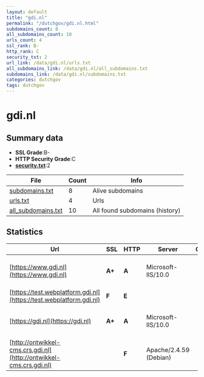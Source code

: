 ```yaml
---
layout: default
title: "gdi.nl"
permalink: "/dutchgov/gdi.nl.html"
subdomains_count: 8
all_subdomains_count: 10
urls_count: 4
ssl_rank: B-
http_rank: C
security_txt: 2
url_link: /data/gdi.nl/urls.txt
all_subdomains_link: /data/gdi.nl/all_subdomains.txt
subdomains_link: /data/gdi.nl/subdomains.txt
categories: dutchgov
tags: dutchgov
---
```



# gdi.nl
## Summary data


 - **SSL Grade**:B-
 - **HTTP Security Grade**:C
 - **[security.txt](https://www.digitaleoverheid.nl/nieuws/standaard-security-txt-nu-verplicht-voor-overheid/)**:2


| File       | Count | Info |
|------------|-------|------|
|[subdomains.txt](/DutchGovScope/data/gdi.nl/subdomains.txt)|8|Alive subdomains|
|[urls.txt](/DutchGovScope/data/gdi.nl/urls.txt)|4|Urls|
|[all_subdomains.txt](/DutchGovScope/data/gdi.nl/all_subdomains.txt)|10|All found subdomains (history)|


## Statistics


| Url | SSL | HTTP | Server | Cookie | HSTS | CORS | CTO | CSP | XFO | XXP | RP |FP| Tech |Title |
|--------|-------|-------|------|------|------|------|------|------|------|------|------|------|------|------|
|[https://www.gdi.nl](https://www.gdi.nl)| **A+**| **A**|Microsoft-IIS/10.0| |:white_check_mark: | | |:warning: | :white_check_mark: | :white_check_mark: | :white_check_mark: | |HSTS IIS:10.0 Windows Server|Document Moved|
|[https://test.webplatform.gdi.nl](https://test.webplatform.gdi.nl)| **F**| **E**|| | | | | | | | :white_check_mark: | |||
|[https://gdi.nl](https://gdi.nl)| **A+**| **A**|Microsoft-IIS/10.0| |:white_check_mark: | | |:warning: | :white_check_mark: | :white_check_mark: | :white_check_mark: | |HSTS IIS:10.0 Windows Server|Document Moved|
|[http://ontwikkel-cms.crs.gdi.nl](http://ontwikkel-cms.crs.gdi.nl)| | **F**|Apache/2.4.59 (Debian)| | | | | | | | :white_check_mark: | |Apache HTTP Server:2.4.59 Debian||

